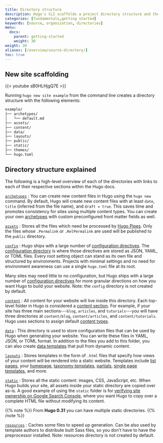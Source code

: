 ```yaml
---
title: Directory structure
description: Hugo's CLI scaffolds a project directory structure and then takes that single directory and uses it as the input to create a complete website.
categories: [fundamentals,getting started]
keywords: [source, organization, directories]
menu:
  docs:
    parent: getting-started
    weight: 30
weight: 30
aliases: [/overview/source-directory/]
toc: true
---
```


## New site scaffolding

{{< youtube sB0HLHjgQ7E >}}

Running `hugo new site example` from the command line creates a directory structure with the following elements:

```txt
example/
├── archetypes/
│   └── default.md
├── assets/
├── content/
├── data/
├── layouts/
├── public/
├── static/
├── themes/
└── hugo.toml
```

## Directory structure explained

The following is a high-level overview of each of the directories with links to each of their respective sections within the Hugo docs.

[`archetypes`](/content-management/archetypes/)
: You can create new content files in Hugo using the `hugo new` command.
By default, Hugo will create new content files with at least `date`, `title` (inferred from the file name), and `draft = true`. This saves time and promotes consistency for sites using multiple content types. You can create your own [archetypes] with custom preconfigured front matter fields as well.

[`assets`]
: Stores all the files which need be processed by [Hugo Pipes](/hugo-pipes/). Only the files whose `.Permalink` or `.RelPermalink` are used will be published to the `public` directory.

[`config`](/getting-started/configuration/)
: Hugo ships with a large number of [configuration directives].
The [configuration directory](/getting-started/configuration/#configuration-directory) is where those directives are stored as JSON, YAML, or TOML files. Every root setting object can stand as its own file and structured by environments.
Projects with minimal settings and no need for environment awareness can use a single `hugo.toml` file at its root.

Many sites may need little to no configuration, but Hugo ships with a large number of [configuration directives] for more granular directions on how you want Hugo to build your website. Note: the `config` directory is not created by default.

[`content`]
: All content for your website will live inside this directory. Each top-level folder in Hugo is considered a [content section]. For example, if your site has three main sections---`blog`, `articles`, and `tutorials`---you will have three directories at `content/blog`, `content/articles`, and `content/tutorials`. Hugo uses sections to assign default [content types].

[`data`](/templates/data-templates/)
: This directory is used to store configuration files that can be
used by Hugo when generating your website. You can write these files in YAML, JSON, or TOML format. In addition to the files you add to this folder, you can also create [data templates] that pull from dynamic content.

[`layouts`]
: Stores templates in the form of `.html` files that specify how views of your content will be rendered into a static website. Templates include [list pages][lists], your [homepage], [taxonomy templates], [partials], [single page templates][singles], and more.

[`static`]
: Stores all the static content: images, CSS, JavaScript, etc. When Hugo builds your site, all assets inside your static directory are copied over as-is. A good example of using the `static` folder is for [verifying site ownership on Google Search Console][searchconsole], where you want Hugo to copy over a complete HTML file without modifying its content.

{{% note %}}
From **Hugo 0.31** you can have multiple static directories.
{{% /note %}}

[`resources`]
: Caches some files to speed up generation. Can be also used by template authors to distribute built Sass files, so you don't have to have the preprocessor installed. Note: resources directory is not created by default.

[archetypes]: /content-management/archetypes/
[`assets`]: /hugo-pipes/introduction#asset-directory
[configuration directives]: /getting-started/configuration/#all-configuration-settings
[`content`]: /content-management/organization/
[content section]: /content-management/sections/
[content types]: /content-management/types/
[data templates]: /templates/data-templates/
[homepage]: /templates/homepage/
[`layouts`]: /templates/
[`static`]: /content-management/static-files/
[`resources`]: /getting-started/configuration/#configure-file-caches
[lists]: /templates/lists/
[pagevars]: /variables/page/
[partials]: /templates/partials/
[searchconsole]: https://support.google.com/webmasters/answer/9008080#zippy=%2Chtml-file-upload
[singles]: /templates/single-page-templates/
[taxonomies]: /content-management/taxonomies/
[taxonomy templates]: /templates/taxonomy-templates/
[types]: /content-management/types/
